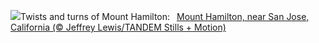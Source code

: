 ![](https://www.bing.com/th?id=OHR.MountHamilton_EN-US3808058743_UHD.jpg&w=1000)Twists and turns of Mount Hamilton:&nbsp;&ensp;[Mount Hamilton, near San Jose, California (© Jeffrey Lewis/TANDEM Stills + Motion)](https://www.bing.com/th?id=OHR.MountHamilton_EN-US3808058743_UHD.jpg)
<br><br/>
